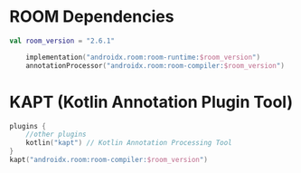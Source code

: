 # ROOM Dependencies

```kotlin
val room_version = "2.6.1"

    implementation("androidx.room:room-runtime:$room_version")
    annotationProcessor("androidx.room:room-compiler:$room_version")
```

# KAPT (Kotlin Annotation Plugin Tool)

```kotlin
plugins {
    //other plugins
    kotlin("kapt") // Kotlin Annotation Processing Tool
}
kapt("androidx.room:room-compiler:$room_version")
```

